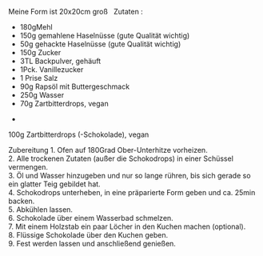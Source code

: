 Meine Form ist 20x20cm groß  
Zutaten :
- 180gMehl  
- 150g gemahlene Haselnüsse (gute Qualität wichtig)  
- 50g gehackte Haselnüsse (gute Qualität wichtig)  
- 150g Zucker  
- 3TL Backpulver, gehäuft  
- 1Pck. Vanillezucker  
- 1 Prise Salz  
- 90g Rapsöl mit Buttergeschmack  
- 250g Wasser  
- 70g Zartbitterdrops, vegan  
+  
100g Zartbitterdrops (-Schokolade), vegan  
  
Zubereitung 1. Ofen auf 180Grad Ober-Unterhitze vorheizen.  
2. Alle trockenen Zutaten (außer die Schokodrops) in einer Schüssel vermengen.  
3. Öl und Wasser hinzugeben und nur so lange rühren, bis sich gerade so ein glatter Teig gebildet hat.  
4. Schokodrops unterheben, in eine präparierte Form geben und ca. 25min backen.  
5. Abkühlen lassen.  
6. Schokolade über einem Wasserbad schmelzen.  
7. Mit einem Holzstab ein paar Löcher in den Kuchen machen (optional).  
8. Flüssige Schokolade über den Kuchen geben.  
9. Fest werden lassen und anschließend genießen.